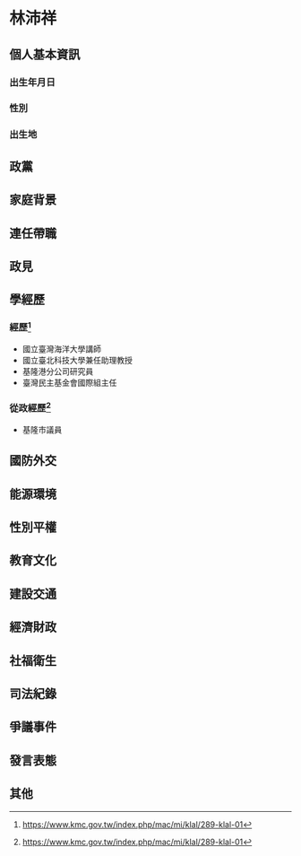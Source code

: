 # 林沛祥

## 個人基本資訊

### 出生年月日

### 性別

### 出生地

## 政黨

## 家庭背景

## 連任帶職

## 政見

## 學經歷

### 經歷[^1]

- 國立臺灣海洋大學講師
- 國立臺北科技大學兼任助理教授
- 基隆港分公司研究員
- 臺灣民主基金會國際組主任

### 從政經歷[^1]

- 基隆市議員

[^1]: https://www.kmc.gov.tw/index.php/mac/mi/klal/289-klal-01

## 國防外交

## 能源環境

## 性別平權

## 教育文化

## 建設交通

## 經濟財政

## 社福衛生

## 司法紀錄

## 爭議事件

## 發言表態

## 其他
